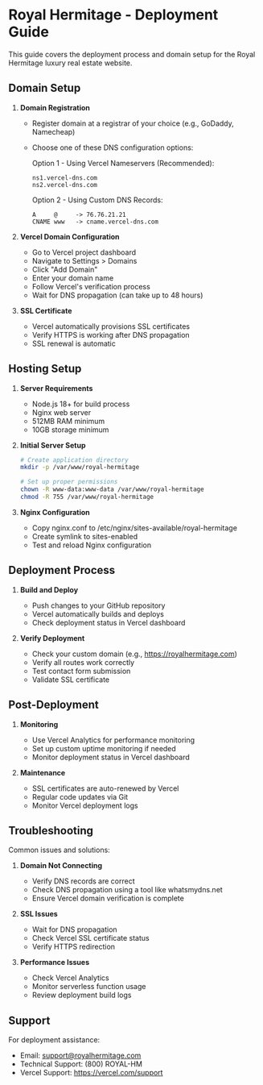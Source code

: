 # Royal Hermitage - Deployment Guide

This guide covers the deployment process and domain setup for the Royal Hermitage luxury real estate website.

## Domain Setup

1. **Domain Registration**
   - Register domain at a registrar of your choice (e.g., GoDaddy, Namecheap)
   - Choose one of these DNS configuration options:

     Option 1 - Using Vercel Nameservers (Recommended):
     ```
     ns1.vercel-dns.com
     ns2.vercel-dns.com
     ```

     Option 2 - Using Custom DNS Records:
     ```
     A     @     -> 76.76.21.21
     CNAME www   -> cname.vercel-dns.com
     ```

2. **Vercel Domain Configuration**
   - Go to Vercel project dashboard
   - Navigate to Settings > Domains
   - Click "Add Domain"
   - Enter your domain name
   - Follow Vercel's verification process
   - Wait for DNS propagation (can take up to 48 hours)

3. **SSL Certificate**
   - Vercel automatically provisions SSL certificates
   - Verify HTTPS is working after DNS propagation
   - SSL renewal is automatic

## Hosting Setup

1. **Server Requirements**
   - Node.js 18+ for build process
   - Nginx web server
   - 512MB RAM minimum
   - 10GB storage minimum

2. **Initial Server Setup**
   ```bash
   # Create application directory
   mkdir -p /var/www/royal-hermitage
   
   # Set up proper permissions
   chown -R www-data:www-data /var/www/royal-hermitage
   chmod -R 755 /var/www/royal-hermitage
   ```

3. **Nginx Configuration**
   - Copy nginx.conf to /etc/nginx/sites-available/royal-hermitage
   - Create symlink to sites-enabled
   - Test and reload Nginx configuration

## Deployment Process

1. **Build and Deploy**
   - Push changes to your GitHub repository
   - Vercel automatically builds and deploys
   - Check deployment status in Vercel dashboard

2. **Verify Deployment**
   - Check your custom domain (e.g., https://royalhermitage.com)
   - Verify all routes work correctly
   - Test contact form submission
   - Validate SSL certificate

## Post-Deployment

1. **Monitoring**
   - Use Vercel Analytics for performance monitoring
   - Set up custom uptime monitoring if needed
   - Monitor deployment status in Vercel dashboard

2. **Maintenance**
   - SSL certificates are auto-renewed by Vercel
   - Regular code updates via Git
   - Monitor Vercel deployment logs

## Troubleshooting

Common issues and solutions:

1. **Domain Not Connecting**
   - Verify DNS records are correct
   - Check DNS propagation using a tool like whatsmydns.net
   - Ensure Vercel domain verification is complete

2. **SSL Issues**
   - Wait for DNS propagation
   - Check Vercel SSL certificate status
   - Verify HTTPS redirection

3. **Performance Issues**
   - Check Vercel Analytics
   - Monitor serverless function usage
   - Review deployment build logs

## Support

For deployment assistance:
- Email: support@royalhermitage.com
- Technical Support: (800) ROYAL-HM
- Vercel Support: https://vercel.com/support